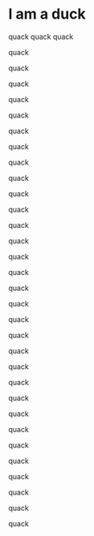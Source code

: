 # I am a duck
quack quack quack

quack

quack

quack

quack

quack

quack

quack

quack

quack

quack

quack

quack

quack

quack

quack

quack

quack

quack

quack

quack

quack

quack

quack

quack

quack

quack

quack

quack

quack

quack

quack

